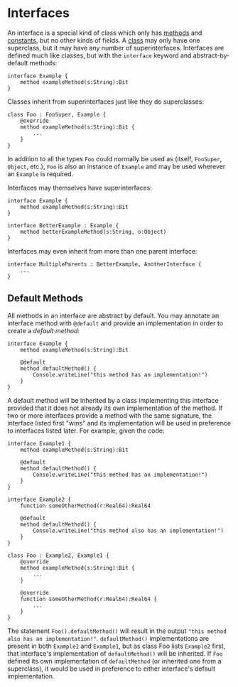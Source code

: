 Interfaces
==========

An interface is a special kind of class which only has [methods](methods.html) and
[constants](constants.html), but no other kinds of fields. A [class](classes.html) may only have one
superclass, but it may have any number of superinterfaces. Interfaces are defined much like classes,
but with the `interface` keyword and abstract-by-default methods:

    interface Example {
        method exampleMethod(s:String):Bit
    }

Classes inherit from superinterfaces just like they do superclasses:

    class Foo : FooSuper, Example {
        @override
        method exampleMethod(s:String):Bit {
            ...
        }
    }

In addition to all the types `Foo` could normally be used as (itself, `FooSuper`, `Object`, etc.),
`Foo` is also an instance of `Example` and may be used wherever an `Example` is required.

Interfaces may themselves have superinterfaces:

    interface Example {
        method exampleMethod(s:String):Bit
    }

    interface BetterExample : Example {
        method betterExampleMethod(s:String, o:Object)
    }

Interfaces may even inherit from more than one parent interface:

    interface MultipleParents : BetterExample, AnotherInterface {
        ...
    }

Default Methods
---------------

All methods in an interface are abstract by default. You may annotate an interface method with
`@default` and provide an implementation in order to create a *default method*:

    interface Example {
        method exampleMethod(s:String):Bit

        @default
        method defaultMethod() {
            Console.writeLine("this method has an implementation!")
        }
    }

A default method will be inherited by a class implementing this interface provided that it does not
already its own implementation of the method. If two or more interfaces provide a method with the
same signature, the interface listed first "wins" and its implementation will be used in preference
to interfaces listed later. For example, given the code:

    interface Example1 {
        method exampleMethod(s:String):Bit

        @default
        method defaultMethod() {
            Console.writeLine("this method has an implementation!")
        }
    }

    interface Example2 {
        function someOtherMethod(r:Real64):Real64

        @default
        method defaultMethod() {
            Console.writeLine("this method also has an implementation!")
        }
    }    

    class Foo : Example2, Example1 {
        @override
        method exampleMethod(s:String):Bit {
            ...
        }

        @override
        function someOtherMethod(r:Real64):Real64 {
            ...
        }
    }

The statement `Foo().defaultMethod()` will result in the output
`"this method also has an implementation!"`. `defaultMethod()` implementations are present in both
`Example1` and `Example1`, but as class Foo lists `Example2` first, that interface's implementation
of `defaultMethod()` will be inherited. If `Foo` defined its own implementation of `defaultMethod`
(or inherited one from a superclass), it would be used in preference to either interface's default
implementation.

